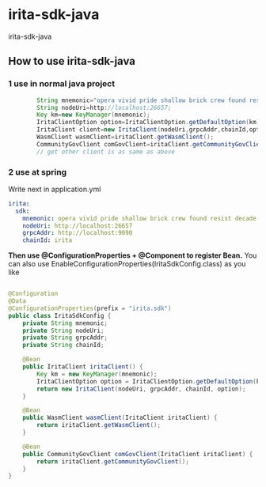 # irita-sdk-java

irita-sdk-java

## How to use irita-sdk-java

### 1 use in normal java project

```java
        String mnemonic="opera vivid pride shallow brick crew found resist decade neck expect apple chalk belt sick author know try tank detail tree impact hand best";
        String nodeUri=http://localhost:26657;
        Key km=new KeyManager(mnemonic);
        IritaClientOption option=IritaClientOption.getDefaultOption(km);
        IritaClient client=new IritaClient(nodeUri,grpcAddr,chainId,option);
        WasmClient wasmClient=iritaClient.getWasmClient();
        CommunityGovClient comGovClient=iritaClient.getCommunityGovClient();
        // get other client is as same as above
```

### 2 use at spring

Write next in application.yml

```yaml
irita:
  sdk:
    mnemonic: opera vivid pride shallow brick crew found resist decade neck expect apple chalk belt sick author know try tank detail tree impact hand best
    nodeUri: http://localhost:26657
    grpcAddr: http://localhost:9090
    chainId: irita
```

**Then use @ConfigurationProperties + @Component to register Bean.**
You can also use EnableConfigurationProperties(IritaSdkConfig.class) as you like

```java

@Configuration
@Data
@ConfigurationProperties(prefix = "irita.sdk")
public class IritaSdkConfig {
    private String mnemonic;
    private String nodeUri;
    private String grpcAddr;
    private String chainId;

    @Bean
    public IritaClient iritaClient() {
        Key km = new KeyManager(mnemonic);
        IritaClientOption option = IritaClientOption.getDefaultOption(km);
        return new IritaClient(nodeUri, grpcAddr, chainId, option);
    }

    @Bean
    public WasmClient wasmClient(IritaClient iritaClient) {
        return iritaClient.getWasmClient();
    }

    @Bean
    public CommunityGovClient comGovClient(IritaClient iritaClient) {
        return iritaClient.getCommunityGovClient();
    }
}
```
